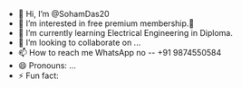 - 👋 Hi, I’m @SohamDas20
- 👀 I’m interested in free premium membership.🙂
- 🌱 I’m currently learning Electrical Engineering in Diploma.
- 💞️ I’m looking to collaborate on ...
- 📫 How to reach me WhatsApp no -- +91 9874550584
- 😄 Pronouns: ...
- ⚡ Fun fact: 

<!---
SohamDas20/SohamDas20 is a ✨ special ✨ repository because its `README.md` (this file) appears on your GitHub profile.
You can click the Preview link to take a look at your changes.
--->
